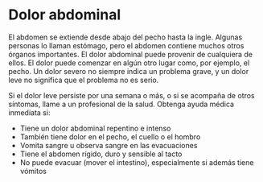 Dolor abdominal
===============


El abdomen se extiende desde abajo del pecho hasta la ingle. Algunas personas lo llaman estómago, pero el abdomen contiene muchos otros órganos importantes. El dolor abdominal puede provenir de cualquiera de ellos. El dolor puede comenzar en algún otro lugar como, por ejemplo, el pecho. Un dolor severo no siempre indica un problema grave, y un dolor leve no significa que el problema no es serio. 


Si el dolor leve persiste por una semana o más, o si se acompaña de otros síntomas, llame a un profesional de la salud. Obtenga ayuda médica inmediata si:

* Tiene un dolor abdominal repentino e intenso
* También tiene dolor en el pecho, el cuello o el hombro
* Vomita sangre u observa sangre en las evacuaciones
* Tiene el abdomen rígido, duro y sensible al tacto
* No puede evacuar (mover el intestino), especialmente si además tiene vómitos

